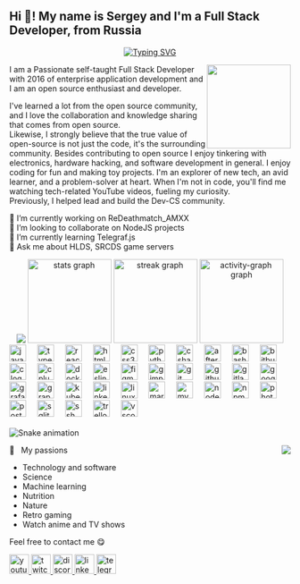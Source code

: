 <h2 align="left">Hi 👋! My name is Sergey and I'm a Full Stack Developer, from Russia</h2>

<p align="center">
	<a href="https://git.io/typing-svg"><img src="https://readme-typing-svg.demolab.com?font=Fira+Code&size=15&duration=3000&pause=2000&center=true&vCenter=true&random=false&width=435&lines=I+love+Counter-Strike+%26+Half-Life+related+dev.;Digging+HLDS+%26+SRCDS+servers.;I+love+to+realize+interesting+ideas." alt="Typing SVG" /></a>
<p>

<p>
	<img align="right" height="150" width="150" src="https://avatars.githubusercontent.com/u/18553678?v=4"/>
	I am a Passionate self-taught Full Stack Developer with 2016 of enterprise application development and I am an open source enthusiast and developer.
	<article>
	I've learned a lot from the open source community, and I love the collaboration and knowledge sharing that comes from open source.
	<br>
	Likewise, I strongly believe that the true value of open-source is not just the code, it's the surrounding community.
	Besides contributing to open source I enjoy tinkering with electronics, hardware hacking, and software development in general. I enjoy coding for fun and making toy projects.
	I'm an explorer of new tech, an avid learner, and a problem-solver at heart. When I'm not in code, you'll find me watching tech-related YouTube videos, fueling my curiosity.
	<br>
	Previously, I helped lead and build the Dev-CS community.
	</article>
</p>

<p align="left">
	🔭 I’m currently working on ReDeathmatch_AMXX<br>
	👯 I’m looking to collaborate on NodeJS projects<br>
	🌱 I’m currently learning Telegraf.js<br>
	💬 Ask me about HLDS, SRCDS game servers
</p>

<div align="center">
	<a href="https://www.codewars.com/users/Sergey%20Shorokhov/"><img src="https://www.codewars.com/users/Sergey%20Shorokhov/badges/large"></a>
	<img src="https://github-readme-stats.vercel.app/api?username=wopox1337&hide_title=false&hide_rank=false&show_icons=true&include_all_commits=true&count_private=true&disable_animations=false&theme=dracula&locale=en&hide_border=false" height="150" alt="stats graph"  />
	<img src="https://streak-stats.demolab.com?user=wopox1337&locale=en&mode=daily&theme=dracula&hide_border=false&border_radius=5" height="150" alt="streak graph"  />
	<img src="https://github-readme-activity-graph.vercel.app/graph?username=wopox1337&area=false&hide_border=false&hide_title=false" height="150" alt="activity-graph graph"  />
</div>

<div align="left">
	<img src="https://cdn.jsdelivr.net/gh/devicons/devicon/icons/javascript/javascript-original.svg" height="30" alt="javascript logo"  />
	<img width="12" />
	<img src="https://cdn.jsdelivr.net/gh/devicons/devicon/icons/typescript/typescript-original.svg" height="30" alt="typescript logo"  />
	<img width="12" />
	<img src="https://cdn.jsdelivr.net/gh/devicons/devicon/icons/react/react-original.svg" height="30" alt="react logo"  />
	<img width="12" />
	<img src="https://cdn.jsdelivr.net/gh/devicons/devicon/icons/html5/html5-original.svg" height="30" alt="html5 logo"  />
	<img width="12" />
	<img src="https://cdn.jsdelivr.net/gh/devicons/devicon/icons/css3/css3-original.svg" height="30" alt="css3 logo"  />
	<img width="12" />
	<img src="https://cdn.jsdelivr.net/gh/devicons/devicon/icons/python/python-original.svg" height="30" alt="python logo"  />
	<img width="12" />
	<img src="https://cdn.jsdelivr.net/gh/devicons/devicon/icons/csharp/csharp-original.svg" height="30" alt="csharp logo"  />
	<img width="12" />
	<img src="https://cdn.jsdelivr.net/gh/devicons/devicon/icons/aftereffects/aftereffects-original.svg" height="30" alt="aftereffects logo"  />
	<img width="12" />
	<img src="https://cdn.jsdelivr.net/gh/devicons/devicon/icons/bash/bash-original.svg" height="30" alt="bash logo"  />
	<img width="12" />
	<img src="https://cdn.jsdelivr.net/gh/devicons/devicon/icons/bitbucket/bitbucket-original.svg" height="30" alt="bitbucket logo"  />
	<img width="12" />
	<img src="https://cdn.jsdelivr.net/gh/devicons/devicon/icons/c/c-original.svg" height="30" alt="c logo"  />
	<img width="12" />
	<img src="https://cdn.jsdelivr.net/gh/devicons/devicon/icons/cplusplus/cplusplus-original.svg" height="30" alt="cplusplus logo"  />
	<img width="12" />
	<img src="https://cdn.jsdelivr.net/gh/devicons/devicon/icons/docker/docker-original.svg" height="30" alt="docker logo"  />
	<img width="12" />
	<img src="https://cdn.jsdelivr.net/gh/devicons/devicon/icons/eslint/eslint-original.svg" height="30" alt="eslint logo"  />
	<img width="12" />
	<img src="https://cdn.jsdelivr.net/gh/devicons/devicon/icons/figma/figma-original.svg" height="30" alt="figma logo"  />
	<img width="12" />
	<img src="https://cdn.jsdelivr.net/gh/devicons/devicon/icons/gimp/gimp-original.svg" height="30" alt="gimp logo"  />
	<img width="12" />
	<img src="https://cdn.jsdelivr.net/gh/devicons/devicon/icons/git/git-original.svg" height="30" alt="git logo"  />
	<img width="12" />
	<img src="https://cdn.jsdelivr.net/gh/devicons/devicon/icons/github/github-original.svg" height="30" alt="github logo"  />
	<img width="12" />
	<img src="https://cdn.jsdelivr.net/gh/devicons/devicon/icons/gitlab/gitlab-original.svg" height="30" alt="gitlab logo"  />
	<img width="12" />
	<img src="https://cdn.jsdelivr.net/gh/devicons/devicon/icons/googlecloud/googlecloud-original.svg" height="30" alt="googlecloud logo"  />
	<img width="12" />
	<img src="https://cdn.jsdelivr.net/gh/devicons/devicon/icons/grafana/grafana-original.svg" height="30" alt="grafana logo"  />
	<img width="12" />
	<img src="https://cdn.jsdelivr.net/gh/devicons/devicon/icons/graphql/graphql-plain.svg" height="30" alt="graphql logo"  />
	<img width="12" />
	<img src="https://cdn.jsdelivr.net/gh/devicons/devicon/icons/kubernetes/kubernetes-plain.svg" height="30" alt="kubernetes logo"  />
	<img width="12" />
	<img src="https://cdn.jsdelivr.net/gh/devicons/devicon/icons/linkedin/linkedin-original.svg" height="30" alt="linkedin logo"  />
	<img width="12" />
	<img src="https://cdn.jsdelivr.net/gh/devicons/devicon/icons/linux/linux-original.svg" height="30" alt="linux logo"  />
	<img width="12" />
	<img src="https://cdn.jsdelivr.net/gh/devicons/devicon/icons/markdown/markdown-original.svg" height="30" alt="markdown logo"  />
	<img width="12" />
	<img src="https://cdn.jsdelivr.net/gh/devicons/devicon/icons/mysql/mysql-original.svg" height="30" alt="mysql logo"  />
	<img width="12" />
	<img src="https://cdn.jsdelivr.net/gh/devicons/devicon/icons/nodejs/nodejs-original.svg" height="30" alt="nodejs logo"  />
	<img width="12" />
	<img src="https://cdn.jsdelivr.net/gh/devicons/devicon/icons/npm/npm-original-wordmark.svg" height="30" alt="npm logo"  />
	<img width="12" />
	<img src="https://cdn.jsdelivr.net/gh/devicons/devicon/icons/photoshop/photoshop-plain.svg" height="30" alt="photoshop logo"  />
	<img width="12" />
	<img src="https://cdn.jsdelivr.net/gh/devicons/devicon/icons/postgresql/postgresql-original.svg" height="30" alt="postgresql logo"  />
	<img width="12" />
	<img src="https://cdn.jsdelivr.net/gh/devicons/devicon/icons/sqlite/sqlite-original.svg" height="30" alt="sqlite logo"  />
	<img width="12" />
	<img src="https://cdn.jsdelivr.net/gh/devicons/devicon/icons/ssh/ssh-original.svg" height="30" alt="ssh logo"  />
	<img width="12" />
	<img src="https://cdn.jsdelivr.net/gh/devicons/devicon/icons/trello/trello-plain.svg" height="30" alt="trello logo"  />
	<img width="12" />
	<img src="https://cdn.jsdelivr.net/gh/devicons/devicon/icons/vscode/vscode-original.svg" height="30" alt="vscode logo"  />
</div>

<br clear="both">

<img src="https://raw.githubusercontent.com/wopox1337/wopox1337/output/snake.svg" alt="Snake animation" />

<p>
<img align="right" src="https://spotify-github-profile.vercel.app/api/view?uid=dldt1syqryttv6zzujj9hrihy&amp;cover_image=false&amp;theme=default&amp;show_offline=true&amp;background_color=121212&amp;interchange=false&amp;bar_color=53b14f&amp;bar_color_cover=true"/>

🧡 &nbsp;&nbsp;My passions

* Technology and software
* Science 
* Machine learning
* Nutrition
* Nature
* Retro gaming
* Watch anime and TV shows
</p>

Feel free to contact me :yum:
<div align="left">
	<a href="https://www.youtube.com/channel/UChdWv2zAZN7pUCR26ecmQ-g" target="_blank">
		<img src="https://img.shields.io/static/v1?message=Youtube&logo=youtube&label=&color=FF0000&logoColor=white&labelColor=&style=for-the-badge" height="35" alt="youtube logo"  />
	</a>
	<a href="https://www.twitch.tv/shorokhovsergey" target="_blank">
		<img src="https://img.shields.io/static/v1?message=Twitch&logo=twitch&label=&color=9146FF&logoColor=white&labelColor=&style=for-the-badge" height="35" alt="twitch logo"  />
	</a>
	<a href="https://discordapp.com/users/sergeyshorokhov" target="_blank">
		<img src="https://img.shields.io/static/v1?message=Discord&logo=discord&label=&color=7289DA&logoColor=white&labelColor=&style=for-the-badge" height="35" alt="discord logo"  />
	</a>
	<a href="https://www.linkedin.com/in/sergeyshorokhov/" target="_blank">
		<img src="https://img.shields.io/static/v1?message=LinkedIn&logo=linkedin&label=&color=0077B5&logoColor=white&labelColor=&style=for-the-badge" height="35" alt="linkedin logo"  />
	</a>
	<a href="https://t.me/ShorokhovSergey" target="_blank">
		<img src="https://img.shields.io/static/v1?message=Telegram&logo=telegram&label=&color=2CA5E0&logoColor=white&labelColor=&style=for-the-badge" height="35" alt="telegram logo"  />
	</a>
</div>
